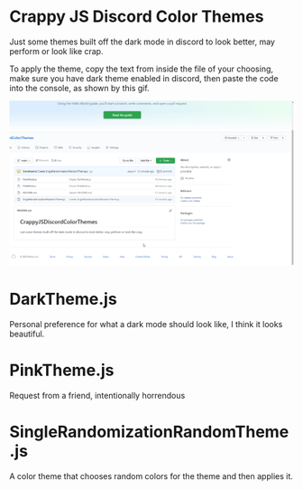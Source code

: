 # Crappy JS Discord Color Themes

Just some themes built off the dark mode in discord to look better, may perform or look like crap.

To apply the theme, copy the text from inside the file of your choosing, make sure you have dark theme enabled in discord, then paste the code into the console, as shown by this gif.

![](DiscordThemeInstructions.gif)

# DarkTheme.js

Personal preference for what a dark mode should look like, I think it looks beautiful.

# PinkTheme.js

Request from a friend, intentionally horrendous

# SingleRandomizationRandomTheme.js

A color theme that chooses random colors for the theme and then applies it.
